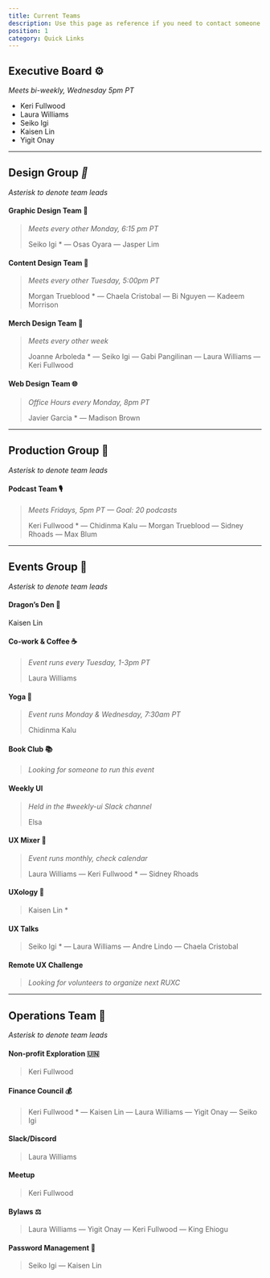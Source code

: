```yaml
---
title: Current Teams
description: Use this page as reference if you need to contact someone on a team.
position: 1
category: Quick Links
---
```

## Executive Board ⚙️

*Meets bi-weekly, Wednesday 5pm PT*

* Keri Fullwood
* Laura Williams
* Seiko Igi
* Kaisen Lin
* Yigit Onay

<hr>

## Design Group *📣*

*Asterisk to denote team leads*

#### Graphic Design Team 🎨

> *Meets every other Monday, 6:15 pm PT*
>
> Seiko Igi * — Osas Oyara — Jasper Lim

#### Content Design Team 📰

> *Meets every other Tuesday, 5:00pm PT*
>
> Morgan Trueblood * — Chaela Cristobal — Bi Nguyen — Kadeem Morrison

#### Merch Design Team 👕

> *Meets every other week*
>
> Joanne Arboleda * — Seiko Igi — Gabi Pangilinan — Laura Williams — Keri Fullwood

#### Web Design Team 🌐

> *Office Hours every Monday, 8pm PT*
>
> Javier Garcia * — Madison Brown

<hr>

## Production Group 🎥

*Asterisk to denote team leads*

#### Podcast Team 🎙️

> *Meets Fridays, 5pm PT — Goal: 20 podcasts*
>
> Keri Fullwood * — Chidinma Kalu — Morgan Trueblood — Sidney Rhoads — Max Blum

<hr>

## Events Group 🎉

*Asterisk to denote team leads*

#### Dragon’s Den 🐲

Kaisen Lin

#### Co-work & Coffee ☕

> *Event runs every Tuesday, 1-3pm PT*
>
> Laura Williams 

#### Yoga 🧘

> *Event runs Monday & Wednesday, 7:30am PT*
>
> Chidinma Kalu 

#### Book Club 📚

> *Looking for someone to run this event*

#### Weekly UI

> *Held in the #weekly-ui Slack channel*
>
> Elsa

#### UX Mixer 🎉

> *Event runs monthly, check calendar*
>
> Laura Williams — Keri Fullwood *  — Sidney Rhoads

#### UXology 🧪

> Kaisen Lin *

#### UX Talks

> Seiko Igi * — Laura Williams — Andre Lindo — Chaela Cristobal

#### Remote UX Challenge

> *Looking for volunteers to organize next RUXC*

<hr>

## Operations Team 🔧

*Asterisk to denote team leads*

#### Non-profit Exploration 🇺🇳

> Keri Fullwood

#### Finance Council 💰

> Keri Fullwood * — Kaisen Lin — Laura Williams — Yigit Onay — Seiko Igi

#### Slack/Discord

> Laura Williams

#### Meetup

> Keri Fullwood

#### Bylaws ⚖️

> Laura Williams — Yigit Onay — Keri Fullwood — King Ehiogu

#### Password Management 🔑

> Seiko Igi — Kaisen Lin